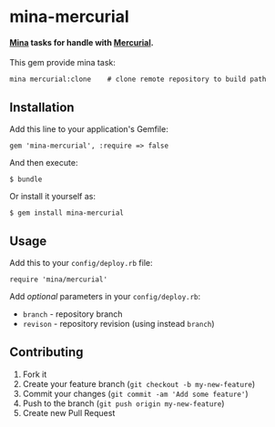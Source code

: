 # mina-mercurial

#### [Mina][1] tasks for handle with [Mercurial][1].

This gem provide mina task:

    mina mercurial:clone    # clone remote repository to build path
    
## Installation

Add this line to your application's Gemfile:

    gem 'mina-mercurial', :require => false
    
And then execute:

    $ bundle
    
Or install it yourself as:

    $ gem install mina-mercurial
    
## Usage

Add this to your `config/deploy.rb` file:

    require 'mina/mercurial'
    
Add *optional* parameters in your `config/deploy.rb`:

* `branch` - repository branch
* `revison` - repository revision (using instead `branch`)

## Contributing

1. Fork it
2. Create your feature branch (`git checkout -b my-new-feature`)
3. Commit your changes (`git commit -am 'Add some feature'`)
4. Push to the branch (`git push origin my-new-feature`)
5. Create new Pull Request


[1]: https://github.com/mina-deploy/mina
[2]: http://mercurial.selenic.com/